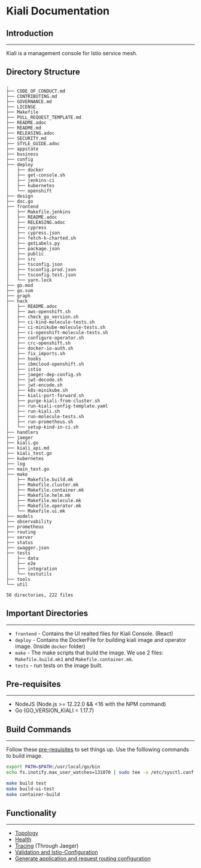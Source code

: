 # Kiali Documentation

## Introduction
______
Kiali is a management console for Istio service mesh.

## Directory Structure

```
.
├── CODE_OF_CONDUCT.md
├── CONTRIBUTING.md
├── GOVERNANCE.md
├── LICENSE
├── Makefile
├── PULL_REQUEST_TEMPLATE.md
├── README.adoc
├── README.md
├── RELEASING.adoc
├── SECURITY.md
├── STYLE_GUIDE.adoc
├── appstate
├── business
├── config
├── deploy
│   ├── docker
│   ├── get-console.sh
│   ├── jenkins-ci
│   ├── kubernetes
│   └── openshift
├── design
├── doc.go
├── frontend
│   ├── Makefile.jenkins
│   ├── README.adoc
│   ├── RELEASING.adoc
│   ├── cypress
│   ├── cypress.json
│   ├── fetch-k-charted.sh
│   ├── getLabels.py
│   ├── package.json
│   ├── public
│   ├── src
│   ├── tsconfig.json
│   ├── tsconfig.prod.json
│   ├── tsconfig.test.json
│   └── yarn.lock
├── go.mod
├── go.sum
├── graph
├── hack
│   ├── README.adoc
│   ├── aws-openshift.sh
│   ├── check_go_version.sh
│   ├── ci-kind-molecule-tests.sh
│   ├── ci-minikube-molecule-tests.sh
│   ├── ci-openshift-molecule-tests.sh
│   ├── configure-operator.sh
│   ├── crc-openshift.sh
│   ├── docker-io-auth.sh
│   ├── fix_imports.sh
│   ├── hooks
│   ├── ibmcloud-openshift.sh
│   ├── istio
│   ├── jaeger-dep-config.sh
│   ├── jwt-decode.sh
│   ├── jwt-encode.sh
│   ├── k8s-minikube.sh
│   ├── kiali-port-forward.sh
│   ├── purge-kiali-from-cluster.sh
│   ├── run-kiali-config-template.yaml
│   ├── run-kiali.sh
│   ├── run-molecule-tests.sh
│   ├── run-prometheus.sh
│   └── setup-kind-in-ci.sh
├── handlers
├── jaeger
├── kiali.go
├── kiali_api.md
├── kiali_test.go
├── kubernetes
├── log
├── main_test.go
├── make
│   ├── Makefile.build.mk
│   ├── Makefile.cluster.mk
│   ├── Makefile.container.mk
│   ├── Makefile.helm.mk
│   ├── Makefile.molecule.mk
│   ├── Makefile.operator.mk
│   └── Makefile.ui.mk
├── models
├── observability
├── prometheus
├── routing
├── server
├── status
├── swagger.json
├── tests
│   ├── data
│   ├── e2e
│   ├── integration
│   └── testutils
├── tools
└── util

56 directories, 222 files
```

## Important Directories
______
- `frontend` - Contains the UI realted files for Kiali Console. (React)
- `deploy` - Contains the DockerFile for building kiali image and operator image. (Inside `docker` folder)
- `make` - The make scripts that build the image. We use 2 files: `Makefile.build.mk1` and `Makefile.container.mk`.
- `tests` - run tests on the image built.

## Pre-requisites
_____
- NodeJS (Node.js >= 12.22.0 && <16 with the NPM command)
- Go (GO_VERSION_KIALI = 1.17.7)

## Build Commands
____

Follow these [pre-requisites](https://github.com/CAI-TECHNOLOGIES/kiali/blob/master/README_old.adoc#developer-setup) to set things up.
Use the folllowing commands to build image.

```bash
export PATH=$PATH:/usr/local/go/bin
echo fs.inotify.max_user_watches=131070 | sudo tee -a /etc/sysctl.conf && sudo sysctl -p

make build test
make build-ui-test
make container-build

```

## Functionality
____

- [Topology](https://kiali.io/docs/features/topology/)
- [Health](https://kiali.io/docs/features/health/)
- [Tracing](https://kiali.io/docs/features/tracing/) (Through Jaeger)
- [Validation and Istio-Configuration](https://kiali.io/docs/features/validations/)
- [Generate application and request routing configuration](https://kiali.io/docs/features/wizards/) 
